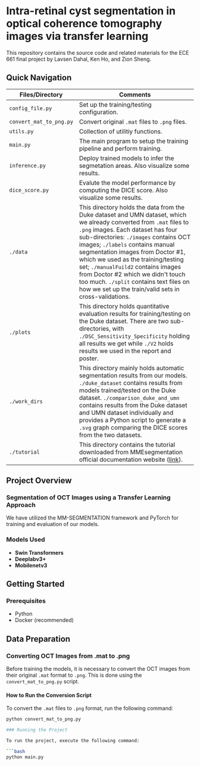 # Intra-retinal cyst segmentation in optical coherence tomography images via transfer learning

This repository contains the source code and related materials for the ECE 661 final project by Lavsen Dahal, Ken Ho, and Zion Sheng.

## Quick Navigation

| Files/Directory         | Comments                                                     |
| ----------------------- | ------------------------------------------------------------ |
| `config_file.py`        | Set up the training/testing configuration.                   |
| `convert_mat_to_png.py` | Convert original `.mat` files to `.png` files.               |
| `utils.py`              | Collection of utilitiy functions.                            |
| `main.py`               | The main program to setup the training pipeline and perform training. |
| `inference.py`          | Deploy trained models to infer the segmetation areas. Also visualize some results. |
| `dice_score.py`         | Evalute the model performance by computing the DICE score. Also visualize some results. |
| `./data`                | This directory holds the data from the Duke dataset and UMN dataset, which we already converted from `.mat` files to `.png` images. Each dataset has four sub-directories: `./images` contains OCT images; `./labels` contains manual segmentation images from Doctor #1, which we used as the training/testing set; `./manualFuild2` contains images from Doctor #2 which we didn't touch too much. `./split` contains text files on how we set up the train/valid sets in cross-validations. |
| `./plots`               | This directory holds quantitative evaluation results for training/testing on the Duke dataset. There are two sub-directories, with `./DSC_Sensitivity_Specificity` holding all results we get while `./V2` holds results we used in the report and poster. |
| `./work_dirs`           | This directory mainly holds automatic segmentation results from our models. `./duke_dataset` contains results from models trained/tested on the Duke dataset. `./comparison_duke_and_umn` contains results from the Duke dataset and UMN dataset individually and provides a Python script to generate a `.svg` graph comparing the DICE scores from the two datasets. |
| `./tutorial`            | This directory contains the tutorial downloaded from MMEsegmentation official documentation website ([link](https://github.com/open-mmlab/mmsegmentation/blob/master/demo/MMSegmentation_Tutorial.ipynb)). |



## Project Overview

### Segmentation of OCT Images using a Transfer Learning Approach

We have utilized the MM-SEGMENTATION framework and PyTorch for training and evaluation of our models.

### Models Used

- **Swin Transformers**
- **Deeplabv3+**
- **Mobilenetv3**

## Getting Started

### Prerequisites

- Python
- Docker (recommended)

## Data Preparation

### Converting OCT Images from .mat to .png

Before training the models, it is necessary to convert the OCT images from their original `.mat` format to `.png`. This is done using the `convert_mat_to_png.py` script.

#### How to Run the Conversion Script

To convert the `.mat` files to `.png` format, run the following command:

```bash
python convert_mat_to_png.py

### Running the Project

To run the project, execute the following command:

```bash
python main.py
